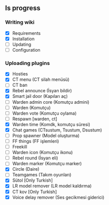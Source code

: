 ## Is progress

### Writing wiki
- [x] Requirements
- [x] Installation
- [ ] Updating
- [ ] Configuration

### Uploading plugins
- [x] Hosties
- [x] CT menu (CT silah menüsü)
- [ ] CT ban
- [x] Rebel announce (İsyan bildir)
- [x] Smart jail door (Kapıları aç)
- [ ] Warden admin core (Komutçu admini)
- [ ] Warden (Komutçu)
- [ ] Warden vote (Komutçu oylama)
- [ ] Respawn [warden, ct]
- [x] Warden time (Komdk, komutçu süresi)
- [x] Chat games (CTsustum, Tsustum, Dsustum)
- [ ] Prop spawner (Model oluşturma)
- [ ] FF things (FF işlemleri)
- [ ] Freekill
- [ ] Warden icon (Komutçu ikonu)
- [ ] Rebel round (İsyan eli)
- [ ] Warden marker (Komutçu marker)
- [x] Circle (Daire)
- [ ] Teamgames (Takım oyunları)
- [x] Sütol [Only Turkish]
- [x] LR model remover (LR model kaldırma)
- [x] CT kov [Only Turkish]
- [x] Voice delay remover (Ses gecikmesi giderici)
